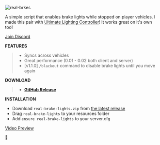 ![real-brkes](https://user-images.githubusercontent.com/48927090/223524368-d73eca74-cc52-460d-8d56-bae1928046ff.jpg)


A simple script that enables brake lights while stopped on player vehicles.
I made this pair with [Ultimate Lighting Controller](https://forum.cfx.re/t/free-ultimate-lighting-controller/4985223)! It works great on it's own too!

[Join Discord](https://discord.gg/zH3k624aSv)


**FEATURES**
> - Syncs across vehicles
> - Great performance (0.01 - 0.02 both client and server)
> - [v1.1.0] ``/blackout`` command to disable brake lights until you move again 

**DOWNLOAD**
>- [**GitHub Release**](https://github.com/Flohhhhh/real-brake-lights/releases/latest)

**INSTALLATION**
- Download ``real-brake-lights.zip`` from [the latest release](https://github.com/Flohhhhh/real-brake-lights/releases/latest/)
- Drag ``real-brake-lights`` to your resources folder
- Add ``ensure real-brake-lights`` to your server.cfg

[Video Preview](https://medal.tv/games/gta-v/clips/YtzVDdvY7j4IN/d13371dtHMed?invite=cr-MSxaMXYsMTU4OTMwMTkwLA)

:clap:
